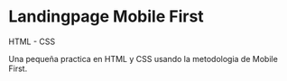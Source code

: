 # Landingpage Mobile First
HTML - CSS

Una pequeña practica en HTML y CSS usando la metodologia de Mobile First.
